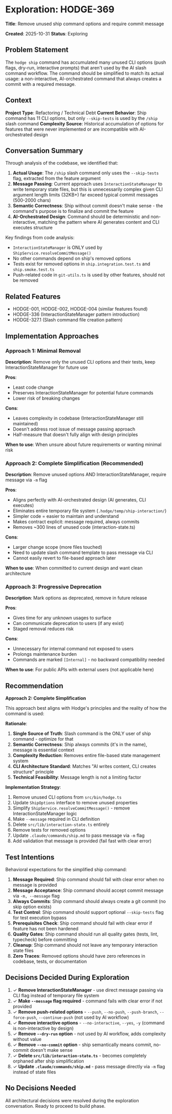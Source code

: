 # Exploration: HODGE-369

**Title**: Remove unused ship command options and require commit message

**Created**: 2025-10-31
**Status**: Exploring

## Problem Statement

The `hodge ship` command has accumulated many unused CLI options (push flags, dry-run, interactive prompts) that aren't used by the AI slash command workflow. The command should be simplified to match its actual usage: a non-interactive, AI-orchestrated command that always creates a commit with a required message.

## Context

**Project Type**: Refactoring / Technical Debt
**Current Behavior**: Ship command has 11 CLI options, but only `--skip-tests` is used by the `/ship` slash command
**Complexity Source**: Historical accumulation of options for features that were never implemented or are incompatible with AI-orchestrated design

## Conversation Summary

Through analysis of the codebase, we identified that:

1. **Actual Usage**: The `/ship` slash command only uses the `--skip-tests` flag, extracted from the feature argument
2. **Message Passing**: Current approach uses `InteractionStateManager` to write temporary state files, but this is unnecessarily complex given CLI argument length limits (32KB+) far exceed typical commit messages (500-2000 chars)
3. **Semantic Correctness**: Ship without commit doesn't make sense - the command's purpose is to finalize and commit the feature
4. **AI-Orchestrated Design**: Command should be deterministic and non-interactive, matching the pattern where AI generates content and CLI executes structure

Key findings from code analysis:
- `InteractionStateManager` is ONLY used by `ShipService.resolveCommitMessage()`
- No other commands depend on ship's removed options
- Tests exist for removed options in `ship.integration.test.ts` and `ship.smoke.test.ts`
- Push-related code in `git-utils.ts` is used by other features, should not be removed

## Related Features

- HODGE-001, HODGE-002, HODGE-004 (similar features found)
- HODGE-336 (InteractionStateManager pattern introduction)
- HODGE-327.1 (Slash command file creation pattern)

## Implementation Approaches

### Approach 1: Minimal Removal
**Description**: Remove only the unused CLI options and their tests, keep InteractionStateManager for future use

**Pros**:
- Least code change
- Preserves InteractionStateManager for potential future commands
- Lower risk of breaking changes

**Cons**:
- Leaves complexity in codebase (InteractionStateManager still maintained)
- Doesn't address root issue of message passing approach
- Half-measure that doesn't fully align with design principles

**When to use**: When unsure about future requirements or wanting minimal risk

### Approach 2: Complete Simplification (Recommended)
**Description**: Remove unused options AND InteractionStateManager, require message via `-m` flag

**Pros**:
- Aligns perfectly with AI-orchestrated design (AI generates, CLI executes)
- Eliminates entire temporary file system (`.hodge/temp/ship-interaction/`)
- Simpler code = easier to maintain and understand
- Makes contract explicit: message required, always commits
- Removes ~300 lines of unused code (interaction-state.ts)

**Cons**:
- Larger change scope (more files touched)
- Need to update slash command template to pass message via CLI
- Cannot easily revert to file-based approach later

**When to use**: When committed to current design and want clean architecture

### Approach 3: Progressive Deprecation
**Description**: Mark options as deprecated, remove in future release

**Pros**:
- Gives time for any unknown usages to surface
- Can communicate deprecation to users (if any exist)
- Staged removal reduces risk

**Cons**:
- Unnecessary for internal command not exposed to users
- Prolongs maintenance burden
- Commands are marked `[Internal]` - no backward compatibility needed

**When to use**: For public APIs with external users (not applicable here)

## Recommendation

**Approach 2: Complete Simplification**

This approach best aligns with Hodge's principles and the reality of how the command is used:

**Rationale**:
1. **Single Source of Truth**: Slash command is the ONLY user of ship command - optimize for that
2. **Semantic Correctness**: Ship always commits (it's in the name), message is essential context
3. **Complexity Reduction**: Removes entire file-based state management system
4. **CLI Architecture Standard**: Matches "AI writes content, CLI creates structure" principle
5. **Technical Feasibility**: Message length is not a limiting factor

**Implementation Strategy**:
1. Remove unused CLI options from `src/bin/hodge.ts`
2. Update `ShipOptions` interface to remove unused properties
3. Simplify `ShipService.resolveCommitMessage()` - remove InteractionStateManager logic
4. Make `--message` required in CLI definition
5. Delete `src/lib/interaction-state.ts` entirely
6. Remove tests for removed options
7. Update `.claude/commands/ship.md` to pass message via `-m` flag
8. Add validation that message is provided (fail fast with clear error)

## Test Intentions

Behavioral expectations for the simplified ship command:

1. **Message Required**: Ship command should fail with clear error when no message is provided
2. **Message Acceptance**: Ship command should accept commit message via `-m, --message` flag
3. **Always Commits**: Ship command should always create a git commit (no skip option exists)
4. **Test Control**: Ship command should support optional `--skip-tests` flag for test execution bypass
5. **Prerequisites Check**: Ship command should fail with clear error if feature has not been hardened
6. **Quality Gates**: Ship command should run all quality gates (tests, lint, typecheck) before committing
7. **Cleanup**: Ship command should not leave any temporary interaction state files
8. **Zero Traces**: Removed options should have zero references in codebase, tests, or documentation

## Decisions Decided During Exploration

1. ✓ **Remove InteractionStateManager** - use direct message passing via CLI flag instead of temporary file system
2. ✓ **Make `--message` flag required** - command fails with clear error if not provided
3. ✓ **Remove push-related options** - `--push`, `--no-push`, `--push-branch`, `--force-push`, `--continue-push` (not used by AI workflow)
4. ✓ **Remove interactive options** - `--no-interactive`, `--yes`, `-y` (command is non-interactive by design)
5. ✓ **Remove `--dry-run` option** - not used by AI workflow, adds complexity without value
6. ✓ **Remove `--no-commit` option** - ship semantically means commit, no-commit doesn't make sense
7. ✓ **Delete `src/lib/interaction-state.ts`** - becomes completely orphaned after ship simplification
8. ✓ **Update `.claude/commands/ship.md`** - pass message directly via `-m` flag instead of state files

## No Decisions Needed

All architectural decisions were resolved during the exploration conversation. Ready to proceed to build phase.